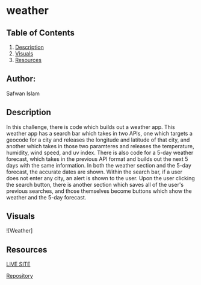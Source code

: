 # weather

## Table of Contents 
1. [Description](#description)
2. [Visuals](#visuals)
3. [Resources](#resources)

## Author:

Safwan Islam

## Description
In this challenge, there is code which builds out a weather app. This weather app has a search bar which takes in two APIs, one which targets a geocode for a city and releases the longitude and latitude of that city, and another which takes in those two paramteres and releases the temperature, humidity, wind speed, and uv index. There is also code for a 5-day weather forecast, which takes in the previous API format and builds out the next 5 days with the same information. In both the weather section and the 5-day forecast, the accurate dates are shown. Within the search bar, if a user does not enter any city, an alert is shown to the user. Upon the user clicking the search button, there is another section which saves all of the user's previous searches, and those themselves become buttons which show the weather and the 5-day forecast. 


## Visuals
![Weather]

## Resources
[LIVE SITE](https://saislam10.github.io/weather/)

[Repository](https://github.com/saislam10/weather)